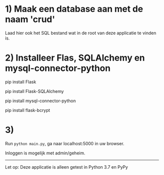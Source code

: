# 1) Maak een database aan met de naam 'crud'

Laad hier ook het SQL bestand wat in de root van deze applicatie te vinden is.

# 2) Installeer Flas, SQLAlchemy en mysql-connector-python

pip install Flask

pip install Flask-SQLAlchemy

pip install mysql-connector-python

pip install flask-bcrypt

# 3) 
Run `python main.py`, ga naar localhost:5000 in uw browser.

Inloggen is mogelijk met admin/geheim.

---

Let op: Deze applicatie is alleen getest in Python 3.7 en PyPy